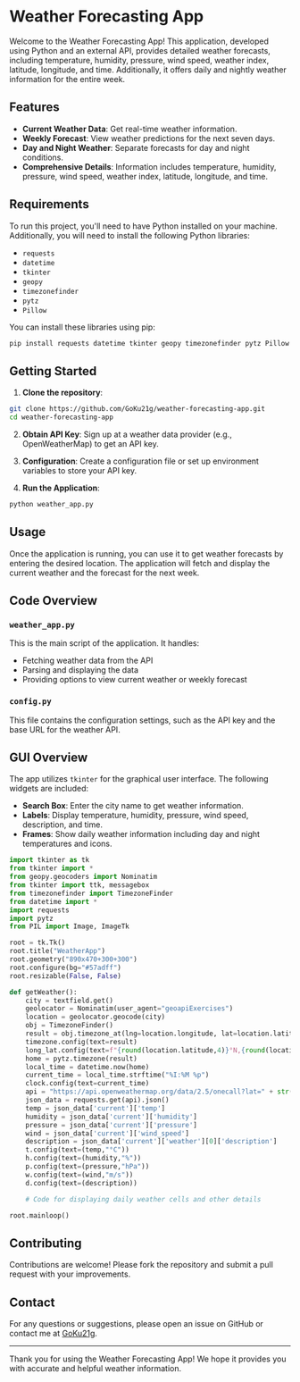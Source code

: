 # Weather Forecasting App

Welcome to the Weather Forecasting App! This application, developed using Python and an external API, provides detailed weather forecasts, including temperature, humidity, pressure, wind speed, weather index, latitude, longitude, and time. Additionally, it offers daily and nightly weather information for the entire week.

## Features

- **Current Weather Data**: Get real-time weather information.
- **Weekly Forecast**: View weather predictions for the next seven days.
- **Day and Night Weather**: Separate forecasts for day and night conditions.
- **Comprehensive Details**: Information includes temperature, humidity, pressure, wind speed, weather index, latitude, longitude, and time.

## Requirements

To run this project, you'll need to have Python installed on your machine. Additionally, you will need to install the following Python libraries:

- `requests`
- `datetime`
- `tkinter`
- `geopy`
- `timezonefinder`
- `pytz`
- `Pillow`

You can install these libraries using pip:

```bash
pip install requests datetime tkinter geopy timezonefinder pytz Pillow
```

## Getting Started

1. **Clone the repository**:

```bash
git clone https://github.com/GoKu21g/weather-forecasting-app.git
cd weather-forecasting-app
```

2. **Obtain API Key**: Sign up at a weather data provider (e.g., OpenWeatherMap) to get an API key.

3. **Configuration**: Create a configuration file or set up environment variables to store your API key.

4. **Run the Application**:

```bash
python weather_app.py
```

## Usage

Once the application is running, you can use it to get weather forecasts by entering the desired location. The application will fetch and display the current weather and the forecast for the next week.

## Code Overview

### `weather_app.py`

This is the main script of the application. It handles:

- Fetching weather data from the API
- Parsing and displaying the data
- Providing options to view current weather or weekly forecast

### `config.py`

This file contains the configuration settings, such as the API key and the base URL for the weather API.

## GUI Overview

The app utilizes `tkinter` for the graphical user interface. The following widgets are included:

- **Search Box**: Enter the city name to get weather information.
- **Labels**: Display temperature, humidity, pressure, wind speed, description, and time.
- **Frames**: Show daily weather information including day and night temperatures and icons.

```python
import tkinter as tk
from tkinter import *
from geopy.geocoders import Nominatim
from tkinter import ttk, messagebox
from timezonefinder import TimezoneFinder
from datetime import *
import requests
import pytz
from PIL import Image, ImageTk

root = tk.Tk()
root.title("WeatherApp")
root.geometry("890x470+300+300")
root.configure(bg="#57adff")
root.resizable(False, False)

def getWeather():
    city = textfield.get()
    geolocator = Nominatim(user_agent="geoapiExercises")
    location = geolocator.geocode(city)
    obj = TimezoneFinder()
    result = obj.timezone_at(lng=location.longitude, lat=location.latitude)
    timezone.config(text=result)
    long_lat.config(text=f"{round(location.latitude,4)}°N,{round(location.longitude),4}°E")
    home = pytz.timezone(result)
    local_time = datetime.now(home)
    current_time = local_time.strftime("%I:%M %p")
    clock.config(text=current_time)
    api = "https://api.openweathermap.org/data/2.5/onecall?lat=" + str(location.latitude) + "&lon=" + str(location.longitude) + "&units=metric&exclude=hourly&appid=YOUR_API_KEY"
    json_data = requests.get(api).json()
    temp = json_data['current']['temp']
    humidity = json_data['current']['humidity']
    pressure = json_data['current']['pressure']
    wind = json_data['current']['wind_speed']
    description = json_data['current']['weather'][0]['description']
    t.config(text=(temp,"°C"))
    h.config(text=(humidity,"%"))
    p.config(text=(pressure,"hPa"))
    w.config(text=(wind,"m/s"))
    d.config(text=(description))

    # Code for displaying daily weather cells and other details

root.mainloop()
```

## Contributing

Contributions are welcome! Please fork the repository and submit a pull request with your improvements.

## Contact

For any questions or suggestions, please open an issue on GitHub or contact me at [GoKu21g](https://github.com/GoKu21g).

---

Thank you for using the Weather Forecasting App! We hope it provides you with accurate and helpful weather information.
